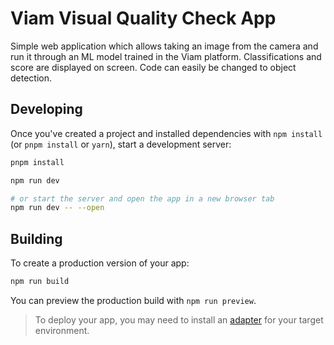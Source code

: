 # Viam Visual Quality Check App

Simple web application which allows taking an image from the camera and run it through an ML model trained in the Viam platform.
Classifications and score are displayed on screen. Code can easily be changed to object detection.

## Developing

Once you've created a project and installed dependencies with `npm install` (or `pnpm install` or `yarn`), start a development server:

```bash
pnpm install

npm run dev

# or start the server and open the app in a new browser tab
npm run dev -- --open
```

## Building

To create a production version of your app:

```bash
npm run build
```

You can preview the production build with `npm run preview`.

> To deploy your app, you may need to install an [adapter](https://svelte.dev/docs/kit/adapters) for your target environment.
